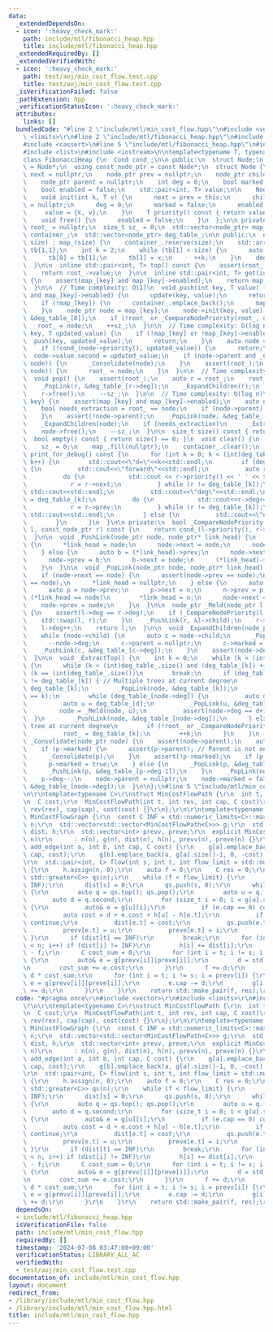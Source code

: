 ```yaml
---
data:
  _extendedDependsOn:
  - icon: ':heavy_check_mark:'
    path: include/mtl/fibonacci_heap.hpp
    title: include/mtl/fibonacci_heap.hpp
  _extendedRequiredBy: []
  _extendedVerifiedWith:
  - icon: ':heavy_check_mark:'
    path: test/aoj/min_cost_flow.test.cpp
    title: test/aoj/min_cost_flow.test.cpp
  _isVerificationFailed: false
  _pathExtension: hpp
  _verificationStatusIcon: ':heavy_check_mark:'
  attributes:
    links: []
  bundledCode: "#line 2 \"include/mtl/min_cost_flow.hpp\"\n#include <vector>\r\n#include\
    \ <limits>\r\n#line 2 \"include/mtl/fibonacci_heap.hpp\"\n#include <memory>\n\
    #include <cassert>\n#line 5 \"include/mtl/fibonacci_heap.hpp\"\n#include <array>\n\
    #include <list>\n#include <iostream>\n\ntemplate<typename T, typename Cond = std::less<>>\n\
    class FibonacciHeap {\n  Cond cond_;\n\n public:\n  struct Node;\n  using node_ptr\
    \ = Node*;\n  using const_node_ptr = const Node*;\n  struct Node {\n    node_ptr\
    \ next = nullptr;\n    node_ptr prev = nullptr;\n    node_ptr child = nullptr;\n\
    \    node_ptr parent = nullptr;\n    int deg = 0;\n    bool marked = false;\n\
    \    bool enabled = false;\n    std::pair<int, T> value;\n\n    Node() = default;\n\
    \    void init(int k, T v) {\n      next = prev = this;\n      child = parent\
    \ = nullptr;\n      deg = 0;\n      marked = false;\n      enabled = true;\n \
    \     value = {k, v};\n    }\n    T priority() const { return value.second; }\n\
    \    void free() {\n      enabled = false;\n    }\n  };\n\n private:\n  node_ptr\
    \ root_ = nullptr;\n  size_t sz_ = 0;\n  std::vector<node_ptr> map_;\n  std::vector<Node>\
    \ container_;\n  std::vector<node_ptr> deg_table_;\n\n public:\n  explicit FibonacciHeap(size_t\
    \ size) : map_(size) {\n    container_.reserve(size);\n    std::array<size_t,2>\
    \ tb{1,1};\n    int k = 2;\n    while (tb[1] < size) {\n      auto x = tb[0]+tb[1];\n\
    \      tb[0] = tb[1];\n      tb[1] = x;\n      ++k;\n    }\n    deg_table_.resize(k);\n\
    \  }\n\n  inline std::pair<int, T> top() const {\n    assert(root_ and root_->enabled);\n\
    \    return root_->value;\n  }\n\n  inline std::pair<int, T> get(int key) const\
    \ {\n    assert(map_[key] and map_[key]->enabled);\n    return map_[key]->value;\n\
    \  }\n\n  // Time complexity: O(1)\n  void push(int key, T value) {\n    if (map_[key]\
    \ and map_[key]->enabled) {\n      update(key, value);\n      return;\n    }\n\
    \    if (!map_[key]) {\n      container_.emplace_back();\n      map_[key] = &container_.back();\n\
    \    }\n    node_ptr node = map_[key];\n    node->init(key, value);\n    _PushLink(node,\
    \ &deg_table_[0]);\n    if (!root_ or _CompareNodePriority(root_, node))\n   \
    \   root_ = node;\n    ++sz_;\n  }\n\n  // Time complexity: O(log n)\n  void update(int\
    \ key, T updated_value) {\n    if (!map_[key] or !map_[key]->enabled) {\n    \
    \  push(key, updated_value);\n      return;\n    }\n    auto node = map_[key];\n\
    \    if (!cond_(node->priority(), updated_value)) {\n      return;\n    }\n  \
    \  node->value.second = updated_value;\n    if (node->parent and _CompareNodePriority(node->parent,\
    \ node)) {\n      _Consolidate(node);\n    }\n    assert(root_);\n    if (_CompareNodePriority(root_,\
    \ node)) {\n      root_ = node;\n    }\n  }\n\n  // Time complexity: O(log n)\n\
    \  void pop() {\n    assert(root_);\n    auto r = root_;\n    root_ = nullptr;\n\
    \    _PopLink(r, &deg_table_[r->deg]);\n    _ExpandChildren(r);\n    _ExtractTop();\n\
    \    r->free();\n    --sz_;\n  }\n\n  // Time complexity: O(log n)\n  void erase(int\
    \ key) {\n    assert(map_[key] and map_[key]->enabled);\n    auto node = map_[key];\n\
    \    bool needs_extraction = root_ == node;\n    if (node->parent) {\n      _Consolidate(node);\n\
    \    }\n    assert(!node->parent);\n    _PopLink(node, &deg_table_[node->deg]);\n\
    \    _ExpandChildren(node);\n    if (needs_extraction)\n      _ExtractTop();\n\
    \    node->free();\n    --sz_;\n  }\n\n  size_t size() const { return sz_; }\n\
    \  bool empty() const { return size() == 0; }\n  void clear() {\n    root_ = nullptr;\n\
    \    sz_ = 0;\n    map_.fill(nullptr);\n    container_.clear();\n  }\n\n  void\
    \ print_for_debug() const {\n      for (int k = 0; k < (int)deg_table_.size();\
    \ k++) {\n        std::cout<<\"d=\"<<k<<std::endl;\n        if (deg_table_[k])\
    \ {\n          std::cout<<\"forward\"<<std::endl;\n          auto r = deg_table_[k];\n\
    \          do {\n            std::cout << r->priority() << ' ' << std::flush;\n\
    \            r = r->next;\n          } while (r != deg_table_[k]);\n         \
    \ std::cout<<std::endl;\n          std::cout<<\"deg\"<<std::endl;\n          r\
    \ = deg_table_[k];\n          do {\n            std::cout<<r->deg<<' '<<std::flush;\n\
    \            r = r->prev;\n          } while (r != deg_table_[k]);\n         \
    \ std::cout<<std::endl;\n        } else {\n          std::cout<<\"empty\"<<std::endl;\n\
    \        }\n      }\n  }\n\n private:\n  bool _CompareNodePriority(const_node_ptr\
    \ l, const_node_ptr r) const {\n    return cond_(l->priority(), r->priority());\n\
    \  }\n\n  void _PushLink(node_ptr node, node_ptr* link_head) {\n    if (!*link_head)\
    \ {\n      *link_head = node;\n      node->next = node;\n      node->prev = node;\n\
    \    } else {\n      auto b = (*link_head)->prev;\n      node->next = *link_head;\n\
    \      node->prev = b;\n      b->next = node;\n      (*link_head)->prev = node;\n\
    \    }\n  }\n\n  void _PopLink(node_ptr node, node_ptr* link_head) {\n    assert(*link_head);\n\
    \    if (node->next == node) {\n      assert(node->prev == node);\n      assert(*link_head\
    \ == node);\n      *link_head = nullptr;\n    } else {\n      auto n = node->next;\n\
    \      auto p = node->prev;\n      p->next = n;\n      n->prev = p;\n      if\
    \ (*link_head == node)\n        *link_head = n;\n      node->next = node;\n  \
    \    node->prev = node;\n    }\n  }\n\n  node_ptr _Meld(node_ptr l, node_ptr r)\
    \ {\n    assert(l->deg == r->deg);\n    if (_CompareNodePriority(l, r)) {\n  \
    \    std::swap(l, r);\n    }\n    _PushLink(r, &l->child);\n    r->parent = l;\n\
    \    l->deg++;\n    return l;\n  }\n\n  void _ExpandChildren(node_ptr node) {\n\
    \    while (node->child) {\n      auto c = node->child;\n      _PopLink(c, &node->child);\n\
    \      --node->deg;\n      c->parent = nullptr;\n      c->marked = false;\n  \
    \    _PushLink(c, &deg_table_[c->deg]);\n    }\n    assert(node->deg == 0);\n\
    \  }\n\n  void _ExtractTop() {\n    int k = 0;\n    while (k < (int)deg_table_.size())\
    \ {\n      while (k < (int)deg_table_.size() and !deg_table_[k]) ++k;\n      if\
    \ (k == (int)deg_table_.size())\n        break;\n      if (deg_table_[k]->next\
    \ != deg_table_[k]) { // Multiple trees at current degree\n        auto node =\
    \ deg_table_[k];\n        _PopLink(node, &deg_table_[k]);\n        assert(node->deg\
    \ == k);\n        while (deg_table_[node->deg]) {\n          auto d = node->deg;\n\
    \          auto u = deg_table_[d];\n          _PopLink(u, &deg_table_[d]);\n \
    \         node = _Meld(node, u);\n          assert(node->deg == d+1);\n      \
    \  }\n        _PushLink(node, &deg_table_[node->deg]);\n      } else { // Single\
    \ tree at current degree\n        if (!root_ or _CompareNodePriority(root_, deg_table_[k]))\n\
    \          root_ = deg_table_[k];\n        ++k;\n      }\n    }\n  }\n\n  void\
    \ _Consolidate(node_ptr node) {\n    assert(node->parent);\n    auto p = node->parent;\n\
    \    if (p->marked) {\n      assert(p->parent); // Parent is not one of the roots.\n\
    \      _Consolidate(p);\n    }\n    assert(!p->marked);\n    if (p->parent) {\n\
    \      p->marked = true;\n    } else {\n      _PopLink(p, &deg_table_[p->deg]);\n\
    \      _PushLink(p, &deg_table_[p->deg-1]);\n    }\n    _PopLink(node, &p->child);\n\
    \    p->deg--;\n    node->parent = nullptr;\n    node->marked = false;\n    _PushLink(node,\
    \ &deg_table_[node->deg]);\n  }\n\n};\n#line 5 \"include/mtl/min_cost_flow.hpp\"\
    \n\r\ntemplate<typename C>\r\nstruct MinCostFlowPath {\r\n  int t, rev, cap;\r\
    \n  C cost;\r\n  MinCostFlowPath(int t, int rev, int cap, C cost)\r\n      : t(t),\
    \ rev(rev), cap(cap), cost(cost) {}\r\n};\r\n\r\ntemplate<typename C>\r\nstruct\
    \ MinCostFlowGraph {\r\n  const C INF = std::numeric_limits<C>::max();\r\n  int\
    \ n;\r\n  std::vector<std::vector<MinCostFlowPath<C>>> g;\r\n  std::vector<C>\
    \ dist, h;\r\n  std::vector<int> prevv, preve;\r\n  explicit MinCostFlowGraph(int\
    \ n)\r\n      : n(n), g(n), dist(n), h(n), prevv(n), preve(n) {}\r\n\r\n  void\
    \ add_edge(int a, int b, int cap, C cost) {\r\n    g[a].emplace_back(b, g[b].size(),\
    \ cap, cost);\r\n    g[b].emplace_back(a, g[a].size()-1, 0, -cost);\r\n  }\r\n\
    \r\n  std::pair<int, C> flow(int s, int t, int flow_limit = std::numeric_limits<int>::max())\
    \ {\r\n    h.assign(n, 0);\r\n    auto f = 0;\r\n    C res = 0;\r\n    FibonacciHeap<C,\
    \ std::greater<C>> qs(n);\r\n    while (f < flow_limit) {\r\n      dist.assign(n,\
    \ INF);\r\n      dist[s] = 0;\r\n      qs.push(s, 0);\r\n      while (!qs.empty())\
    \ {\r\n        auto q = qs.top(); qs.pop();\r\n        auto u = q.first;\r\n \
    \       auto d = q.second;\r\n        for (size_t i = 0; i < g[u].size(); i++)\
    \ {\r\n          auto& e = g[u][i];\r\n          if (e.cap == 0) continue;\r\n\
    \          auto cost = d + e.cost + h[u] - h[e.t];\r\n          if (cost >= dist[e.t])\
    \ continue;\r\n          dist[e.t] = cost;\r\n          qs.push(e.t, cost);\r\n\
    \          prevv[e.t] = u;\r\n          preve[e.t] = i;\r\n        }\r\n     \
    \ }\r\n      if (dist[t] == INF)\r\n        break;\r\n      for (int i = 0; i\
    \ < n; i++) if (dist[i] != INF)\r\n        h[i] += dist[i];\r\n      int d = flow_limit\
    \ - f;\r\n      C cost_sum = 0;\r\n      for (int i = t; i != s; i = prevv[i])\
    \ {\r\n        auto& e = g[prevv[i]][preve[i]];\r\n        d = std::min(d, e.cap);\r\
    \n        cost_sum += e.cost;\r\n      }\r\n      f += d;\r\n      res += (C)\
    \ d * cost_sum;\r\n      for (int i = t; i != s; i = prevv[i]) {\r\n        auto&\
    \ e = g[prevv[i]][preve[i]];\r\n        e.cap -= d;\r\n        g[i][e.rev].cap\
    \ += d;\r\n      }\r\n    }\r\n    return std::make_pair(f, res);\r\n  }\r\n};\n"
  code: "#pragma once\r\n#include <vector>\r\n#include <limits>\r\n#include \"fibonacci_heap.hpp\"\
    \r\n\r\ntemplate<typename C>\r\nstruct MinCostFlowPath {\r\n  int t, rev, cap;\r\
    \n  C cost;\r\n  MinCostFlowPath(int t, int rev, int cap, C cost)\r\n      : t(t),\
    \ rev(rev), cap(cap), cost(cost) {}\r\n};\r\n\r\ntemplate<typename C>\r\nstruct\
    \ MinCostFlowGraph {\r\n  const C INF = std::numeric_limits<C>::max();\r\n  int\
    \ n;\r\n  std::vector<std::vector<MinCostFlowPath<C>>> g;\r\n  std::vector<C>\
    \ dist, h;\r\n  std::vector<int> prevv, preve;\r\n  explicit MinCostFlowGraph(int\
    \ n)\r\n      : n(n), g(n), dist(n), h(n), prevv(n), preve(n) {}\r\n\r\n  void\
    \ add_edge(int a, int b, int cap, C cost) {\r\n    g[a].emplace_back(b, g[b].size(),\
    \ cap, cost);\r\n    g[b].emplace_back(a, g[a].size()-1, 0, -cost);\r\n  }\r\n\
    \r\n  std::pair<int, C> flow(int s, int t, int flow_limit = std::numeric_limits<int>::max())\
    \ {\r\n    h.assign(n, 0);\r\n    auto f = 0;\r\n    C res = 0;\r\n    FibonacciHeap<C,\
    \ std::greater<C>> qs(n);\r\n    while (f < flow_limit) {\r\n      dist.assign(n,\
    \ INF);\r\n      dist[s] = 0;\r\n      qs.push(s, 0);\r\n      while (!qs.empty())\
    \ {\r\n        auto q = qs.top(); qs.pop();\r\n        auto u = q.first;\r\n \
    \       auto d = q.second;\r\n        for (size_t i = 0; i < g[u].size(); i++)\
    \ {\r\n          auto& e = g[u][i];\r\n          if (e.cap == 0) continue;\r\n\
    \          auto cost = d + e.cost + h[u] - h[e.t];\r\n          if (cost >= dist[e.t])\
    \ continue;\r\n          dist[e.t] = cost;\r\n          qs.push(e.t, cost);\r\n\
    \          prevv[e.t] = u;\r\n          preve[e.t] = i;\r\n        }\r\n     \
    \ }\r\n      if (dist[t] == INF)\r\n        break;\r\n      for (int i = 0; i\
    \ < n; i++) if (dist[i] != INF)\r\n        h[i] += dist[i];\r\n      int d = flow_limit\
    \ - f;\r\n      C cost_sum = 0;\r\n      for (int i = t; i != s; i = prevv[i])\
    \ {\r\n        auto& e = g[prevv[i]][preve[i]];\r\n        d = std::min(d, e.cap);\r\
    \n        cost_sum += e.cost;\r\n      }\r\n      f += d;\r\n      res += (C)\
    \ d * cost_sum;\r\n      for (int i = t; i != s; i = prevv[i]) {\r\n        auto&\
    \ e = g[prevv[i]][preve[i]];\r\n        e.cap -= d;\r\n        g[i][e.rev].cap\
    \ += d;\r\n      }\r\n    }\r\n    return std::make_pair(f, res);\r\n  }\r\n};"
  dependsOn:
  - include/mtl/fibonacci_heap.hpp
  isVerificationFile: false
  path: include/mtl/min_cost_flow.hpp
  requiredBy: []
  timestamp: '2024-07-08 03:47:08+09:00'
  verificationStatus: LIBRARY_ALL_AC
  verifiedWith:
  - test/aoj/min_cost_flow.test.cpp
documentation_of: include/mtl/min_cost_flow.hpp
layout: document
redirect_from:
- /library/include/mtl/min_cost_flow.hpp
- /library/include/mtl/min_cost_flow.hpp.html
title: include/mtl/min_cost_flow.hpp
---
```

